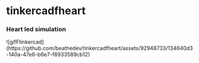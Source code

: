 # tinkercadfheart

<h3>Heart led simulation</h3>
![gifFtinkercad](https://github.com/beathedev/tinkercadfheart/assets/92948733/134640d3-140a-47e6-b6e7-f8933589cb12)

